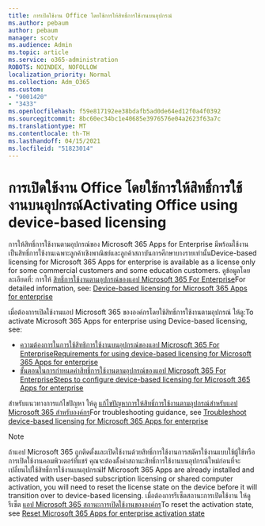 ```yaml
---
title: การเปิดใช้งาน Office โดยใช้การให้สิทธิ์การใช้งานบนอุปกรณ์
ms.author: pebaum
author: pebaum
manager: scotv
ms.audience: Admin
ms.topic: article
ms.service: o365-administration
ROBOTS: NOINDEX, NOFOLLOW
localization_priority: Normal
ms.collection: Adm_O365
ms.custom:
- "9001420"
- "3433"
ms.openlocfilehash: f59e817192ee38bdafb5ad0de64ed12f0a4f0392
ms.sourcegitcommit: 8bc60ec34bc1e40685e3976576e04a2623f63a7c
ms.translationtype: MT
ms.contentlocale: th-TH
ms.lasthandoff: 04/15/2021
ms.locfileid: "51823014"
---
```

# <a name="activating-office-using-device-based-licensing"></a><span data-ttu-id="f5405-102">การเปิดใช้งาน Office โดยใช้การให้สิทธิ์การใช้งานบนอุปกรณ์</span><span class="sxs-lookup"><span data-stu-id="f5405-102">Activating Office using device-based licensing</span></span>

<span data-ttu-id="f5405-103">การให้สิทธิ์การใช้งานตามอุปกรณ์ของ Microsoft 365 Apps for Enterprise มีพร้อมใช้งานเป็นสิทธิ์การใช้งานเฉพาะลูกค้าเชิงพาณิชย์และลูกค้าสถาบันการศึกษาบางรายเท่านั้น</span><span class="sxs-lookup"><span data-stu-id="f5405-103">Device-based licensing for Microsoft 365 Apps for enterprise is available as a license only for some commercial customers and some education customers.</span></span> <span data-ttu-id="f5405-104">ดูข้อมูลโดยละเอียดที่: การให้ [สิทธิ์การใช้งานตามอุปกรณ์ของแอป Microsoft 365 For Enterprise](https://docs.microsoft.com/deployoffice/device-based-licensing)</span><span class="sxs-lookup"><span data-stu-id="f5405-104">For detailed information, see: [Device-based licensing for Microsoft 365 Apps for enterprise](https://docs.microsoft.com/deployoffice/device-based-licensing)</span></span>

<span data-ttu-id="f5405-105">เมื่อต้องการเปิดใช้งานแอป Microsoft 365 ขององค์กรโดยใช้สิทธิ์การใช้งานตามอุปกรณ์ ให้ดู:</span><span class="sxs-lookup"><span data-stu-id="f5405-105">To activate Microsoft 365 Apps for enterprise using Device-based licensing, see:</span></span>

- [<span data-ttu-id="f5405-106">ความต้องการในการใช้สิทธิการใช้งานบนอุปกรณ์ของแอป Microsoft 365 For Enterprise</span><span class="sxs-lookup"><span data-stu-id="f5405-106">Requirements for using device-based licensing for Microsoft 365 Apps for enterprise</span></span>](https://docs.microsoft.com/deployoffice/device-based-licensing#requirements-for-using-device-based-licensing-for-microsoft-365-apps-for-enterprise)
- [<span data-ttu-id="f5405-107">ขั้นตอนในการกําหนดค่าสิทธิ์การใช้งานตามอุปกรณ์ของแอป Microsoft 365 For Enterprise</span><span class="sxs-lookup"><span data-stu-id="f5405-107">Steps to configure device-based licensing for Microsoft 365 Apps for enterprise</span></span>](https://docs.microsoft.com/deployoffice/device-based-licensing#steps-to-configure-device-based-licensing-for-microsoft-365-apps-for-enterprise)

<span data-ttu-id="f5405-108">สําหรับแนวทางการแก้ไขปัญหา ให้ดู [แก้ไขปัญหาการให้สิทธิ์การใช้งานตามอุปกรณ์สําหรับแอป Microsoft 365 สําหรับองค์กร](https://docs.microsoft.com/deployoffice/device-based-licensing#troubleshoot-device-based-licensing-for-microsoft-365-apps-for-enterprise)</span><span class="sxs-lookup"><span data-stu-id="f5405-108">For troubleshooting guidance, see [Troubleshoot device-based licensing for Microsoft 365 Apps for enterprise](https://docs.microsoft.com/deployoffice/device-based-licensing#troubleshoot-device-based-licensing-for-microsoft-365-apps-for-enterprise)</span></span>

> [!NOTE]
> <span data-ttu-id="f5405-109">ถ้าแอป Microsoft 365 ถูกติดตั้งและเปิดใช้งานด้วยสิทธิ์การใช้งานการสมัครใช้งานแบบใช้ผู้ใช้หรือการเปิดใช้งานคอมพิวเตอร์ที่แชร์ คุณจะต้องตั้งค่าสถานะสิทธิ์การใช้งานบนอุปกรณ์ใหม่ก่อนที่จะเปลี่ยนไปใช้สิทธิ์การใช้งานบนอุปกรณ์</span><span class="sxs-lookup"><span data-stu-id="f5405-109">If Microsoft 365 Apps are already installed and activated with user-based subscription licensing or shared computer activation, you will need to reset the license state on the device before it will transition over to device-based licensing.</span></span> <span data-ttu-id="f5405-110">เมื่อต้องการรีเซ็ตสถานะการเปิดใช้งาน ให้ดู รีเซ็ต [แอป Microsoft 365 สถานะการเปิดใช้งานขององค์กร](https://docs.microsoft.com/office/troubleshoot/activation/reset-office-365-proplus-activation-state)</span><span class="sxs-lookup"><span data-stu-id="f5405-110">To reset the activation state, see [Reset Microsoft 365 Apps for enterprise activation state](https://docs.microsoft.com/office/troubleshoot/activation/reset-office-365-proplus-activation-state)</span></span>
